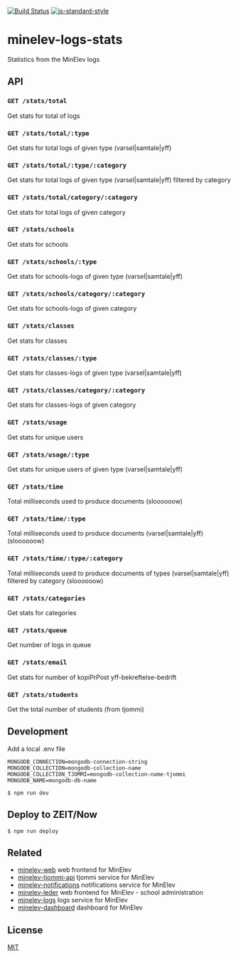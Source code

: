 [![Build Status](https://travis-ci.org/telemark/minelev-logs-stats.svg?branch=master)](https://travis-ci.org/telemark/minelev-logs-stats)
[![js-standard-style](https://img.shields.io/badge/code%20style-standard-brightgreen.svg?style=flat)](https://github.com/feross/standard)

# minelev-logs-stats

Statistics from the MinElev logs

## API

### ```GET /stats/total```

Get stats for total of logs

### ```GET /stats/total/:type```

Get stats for total logs of given type (varsel|samtale|yff)

### ```GET /stats/total/:type/:category```

Get stats for total logs of given type (varsel|samtale|yff) filtered by category

### ```GET /stats/total/category/:category```

Get stats for total logs of given category

### ```GET /stats/schools```

Get stats for schools

### ```GET /stats/schools/:type```

Get stats for schools-logs of given type (varsel|samtale|yff)

### ```GET /stats/schools/category/:category```

Get stats for schools-logs of given category

### ```GET /stats/classes```

Get stats for classes

### ```GET /stats/classes/:type```

Get stats for classes-logs of given type (varsel|samtale|yff)

### ```GET /stats/classes/category/:category```

Get stats for classes-logs of given category

### ```GET /stats/usage```

Get stats for unique users

### ```GET /stats/usage/:type```

Get stats for unique users of given type (varsel|samtale|yff)

### ```GET /stats/time```

Total milliseconds used to produce documents (sloooooow)

### ```GET /stats/time/:type```

Total milliseconds used to produce documents (varsel|samtale|yff) (sloooooow)

### ```GET /stats/time/:type/:category```

Total milliseconds used to produce documents of types (varsel|samtale|yff) filtered by category (sloooooow)

### ```GET /stats/categories```

Get stats for categories

### ```GET /stats/queue```

Get number of logs in queue

### ```GET /stats/email```

Get stats for number of kopiPrPost yff-bekreftelse-bedrift

### ```GET /stats/students```

Get the total number of students (from tjommi)

## Development

Add a local .env file

```
MONGODB_CONNECTION=mongodb-connection-string
MONGODB_COLLECTION=mongodb-collection-name
MONGODB_COLLECTION_TJOMMI=mongodb-collection-name-tjommi
MONGODB_NAME=mongodb-db-name
```

```
$ npm run dev
```

## Deploy to ZEIT/Now

```
$ npm run deploy
```

## Related

- [minelev-web](https://github.com/telemark/minelev-web) web frontend for MinElev
- [minelev-tjommi-api](https://github.com/telemark/minelev-tjommi-api) tjommi service for MinElev
- [minelev-notifications](https://github.com/telemark/minelev-notifications) notifications service for MinElev
- [minelev-leder](https://github.com/telemark/minelev-leder) web frontend for MinElev - school administration
- [minelev-logs](https://github.com/telemark/minelev-logs) logs service for MinElev
- [minelev-dashboard](https://github.com/telemark/minelev-dashboard) dashboard for MinElev

## License

[MIT](LICENSE)
